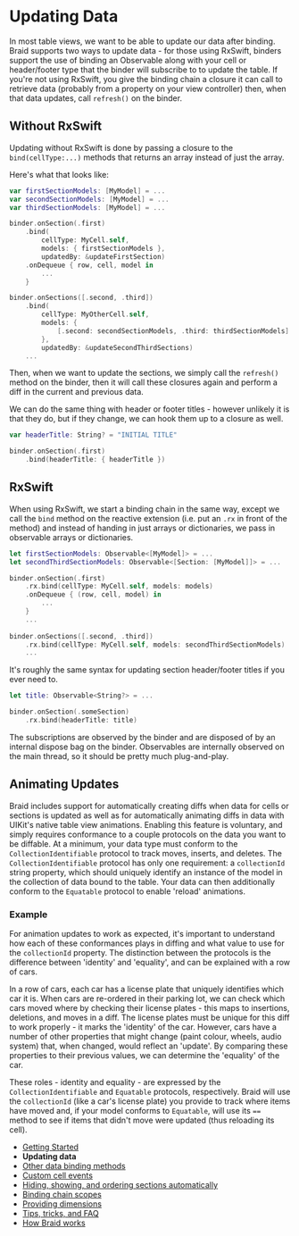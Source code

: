 #  Updating Data

In most table views, we want to be able to update our data after binding. Braid supports two ways to update data - for those using RxSwift,
binders support the use of binding an Observable along with your cell or header/footer type that the binder will subscribe to to update the
table. If you're not using RxSwift, you give the binding chain a closure it can call to retrieve data (probably from a property on your view
controller) then, when that data updates, call `refresh()` on the binder.

## Without RxSwift

Updating without RxSwift is done by passing a closure to the `bind(cellType:...)` methods that returns an array instead of just the array.

Here's what that looks like:

```swift
var firstSectionModels: [MyModel] = ...
var secondSectionModels: [MyModel] = ...
var thirdSectionModels: [MyModel] = ...

binder.onSection(.first)
    .bind(
        cellType: MyCell.self, 
        models: { firstSectionModels }, 
        updatedBy: &updateFirstSection)
    .onDequeue { row, cell, model in
        ...
    }

binder.onSections([.second, .third])
    .bind(
        cellType: MyOtherCell.self, 
        models: {
            [.second: secondSectionModels, .third: thirdSectionModels]
        },
        updatedBy: &updateSecondThirdSections)
    ...
```

Then, when we want to update the sections, we simply call the `refresh()` method on the binder, then it will call these closures again and
perform a diff in the current and previous data.

We can do the same thing with header or footer titles - however unlikely it is that they do, but if they change, we can hook them up to a closure
as well.

```swift
var headerTitle: String? = "INITIAL TITLE"

binder.onSection(.first)
    .bind(headerTitle: { headerTitle })
```

## RxSwift

When using RxSwift, we start a binding chain in the same way, except we call the `bind` method on the reactive extension (i.e. put an `.rx` in
front of the method) and instead of handing in just arrays or dictionaries, we pass in observable arrays or dictionaries.

```swift
let firstSectionModels: Observable<[MyModel]> = ...
let secondThirdSectionModels: Observable<[Section: [MyModel]]> = ...

binder.onSection(.first)
    .rx.bind(cellType: MyCell.self, models: models)
    .onDequeue { (row, cell, model) in 
        ...
    }
    ...
    
binder.onSections([.second, .third])
    .rx.bind(cellType: MyCell.self, models: secondThirdSectionModels)
    ...
```
It's roughly the same syntax for updating section header/footer titles if you ever need to.

```swift
let title: Observable<String?> = ...

binder.onSection(.someSection)
    .rx.bind(headerTitle: title)
```

The subscriptions are observed by the binder and are disposed of by an internal dispose bag on the binder. Observables are internally 
observed on the main thread, so it should be pretty much plug-and-play.

## Animating Updates

Braid includes support for automatically creating diffs when data for cells or sections is updated as well as for automatically animating diffs 
in data with UIKit's native table view animations. Enabling this feature is voluntary, and simply requires conformance to a couple protocols on
the data you want to be diffable. At a minimum, your data type must conform to the `CollectionIdentifiable` protocol to track moves, 
inserts, and deletes. The `CollectionIdentifiable` protocol has only one requirement: a `collectionId` string property, which should
uniquely identify an instance of the model in the collection of data bound to the table. Your data can then additionally conform to the
`Equatable` protocol to enable 'reload' animations.

### Example

For animation updates to work as expected, it's important to understand how each of these conformances plays in diffing and what value to
use for the `collectionId` property. The distinction between the protocols is the difference between 'identity' and 'equality', and can be 
explained with a row of cars.

In a row of cars, each car has a license plate that uniquely identifies which car it is. When cars are re-ordered in their parking lot, we can check
which cars moved where by checking their license plates - this maps to insertions, deletions, and moves in a diff. The license plates must be
unique for this diff to work properly - it marks the 'identity' of the car. However, cars have a number of other properties that might change (paint
colour, wheels, audio system) that, when changed, would reflect an 'update'. By comparing these properties to their previous values, we can 
determine the 'equality' of the car.

These roles - identity and equality - are expressed by the `CollectionIdentifiable` and `Equatable` protocols, respectively. Braid will
use the `collectionId` (like a car's license plate) you provide to track where items have moved and, if your model conforms to `Equatable`, 
will use its `==` method to see if items that didn't move were updated (thus reloading its cell).

- [Getting Started](1-GettingStarted.md)
- **Updating data**
- [Other data binding methods](3-DataBindingMethods.md)
- [Custom cell events](4-CustomCellEvents.md)
- [Hiding, showing, and ordering sections automatically](5-SectionDisplayBehaviour.md)
- [Binding chain scopes](6-AdvancedBindingChains.md)
- [Providing dimensions](7-ProvidingDimensions.md)
- [Tips, tricks, and FAQ](8-TipsTricksFAQ.md)
- [How Braid works](9-HowItWorks.md)
